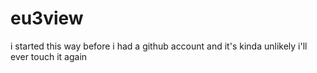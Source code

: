 eu3view
=======

i started this way before i had a github account and it's kinda unlikely i'll ever touch it again